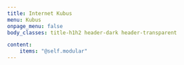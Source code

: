 ```yaml
---
title: Internet Kubus
menu: Kubus
onpage_menu: false
body_classes: title-h1h2 header-dark header-transparent

content:
    items: "@self.modular"
---
```



